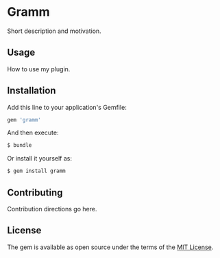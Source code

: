 # Gramm
Short description and motivation.

## Usage
How to use my plugin.

## Installation
Add this line to your application's Gemfile:

```ruby
gem 'gramm'
```

And then execute:
```bash
$ bundle
```

Or install it yourself as:
```bash
$ gem install gramm
```

## Contributing
Contribution directions go here.

## License
The gem is available as open source under the terms of the [MIT License](http://opensource.org/licenses/MIT).
